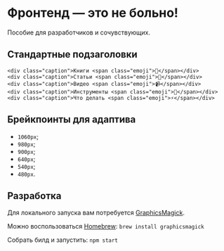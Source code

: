 # Фронтенд — это не больно!

Пособие для разработчиков и сочувствующих.

## Стандартные подзаголовки
```
<div class="caption">Книги <span class="emoji">📖</span></div>
<div class="caption">Статьи <span class="emoji">📝</span></div>
<div class="caption">Видео <span class="emoji">📹</span></div>
<div class="caption">Инструменты <span class="emoji">🔨</span></div>
<div class="caption">Что делать <span class="emoji">⚡️</span></div>
```

## Брейкпоинты для адаптива
- `1060px`;
- `980px`;
- `900px`;
- `640px`;
- `540px`;
- `480px`.

## Разработка
Для локального запуска вам потребуется [GraphicsMagick](http://www.graphicsmagick.org/).

Можно воспользоваться [Homebrew](http://mxcl.github.io/homebrew/): `brew install graphicsmagick`

Собрать билд и запустить: `npm start`
